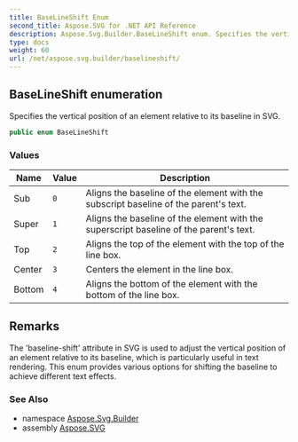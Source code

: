 ```yaml
---
title: BaseLineShift Enum
second_title: Aspose.SVG for .NET API Reference
description: Aspose.Svg.Builder.BaseLineShift enum. Specifies the vertical position of an element relative to its baseline in SVG
type: docs
weight: 60
url: /net/aspose.svg.builder/baselineshift/
---
```

## BaseLineShift enumeration

Specifies the vertical position of an element relative to its baseline in SVG.

```csharp
public enum BaseLineShift
```

### Values

| Name | Value | Description |
| --- | --- | --- |
| Sub | `0` | Aligns the baseline of the element with the subscript baseline of the parent's text. |
| Super | `1` | Aligns the baseline of the element with the superscript baseline of the parent's text. |
| Top | `2` | Aligns the top of the element with the top of the line box. |
| Center | `3` | Centers the element in the line box. |
| Bottom | `4` | Aligns the bottom of the element with the bottom of the line box. |

## Remarks

The 'baseline-shift' attribute in SVG is used to adjust the vertical position of an element relative to its baseline, which is particularly useful in text rendering. This enum provides various options for shifting the baseline to achieve different text effects.

### See Also

* namespace [Aspose.Svg.Builder](../../aspose.svg.builder/)
* assembly [Aspose.SVG](../../)
